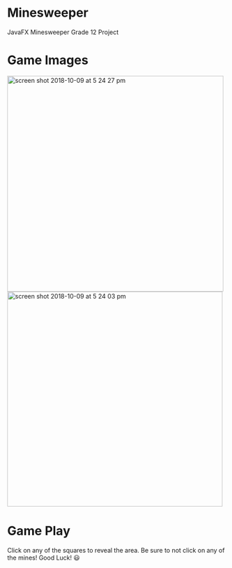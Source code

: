 # Minesweeper
JavaFX Minesweeper Grade 12 Project


# Game Images
<img width="496" alt="screen shot 2018-10-09 at 5 24 27 pm" src="https://user-images.githubusercontent.com/24628243/46699587-3d886400-cbe8-11e8-84a7-4a8115707883.png">
<img width="494" alt="screen shot 2018-10-09 at 5 24 03 pm" src="https://user-images.githubusercontent.com/24628243/46699584-3bbea080-cbe8-11e8-95ba-bd52151254cf.png">

# Game Play
Click on any of the squares to reveal the area.
Be sure to not click on any of the mines!
Good Luck! :smiley:
